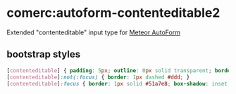 comerc:autoform-contenteditable2
================================

Extended "contenteditable" input type for [Meteor AutoForm](https://github.com/aldeed/meteor-autoform)

bootstrap styles
----------------
```css
[contenteditable] { padding: 5px; outline: 0px solid transparent; border-radius: 3px; }
[contenteditable]:not(:focus) { border: 1px dashed #ddd; }
[contenteditable]:focus { border: 1px solid #51a7e8; box-shadow: inset 0 1px 2px rgba(0,0,0,0.075),0 0 5px rgba(81,167,232,0.5); }
```
